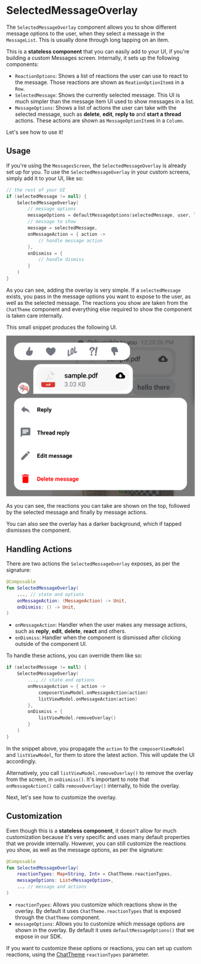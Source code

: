 # SelectedMessageOverlay

The `SelectedMessageOverlay` component allows you to show different message options to the user, when they select a message in the `MessageList`. This is usually done through long tapping on an item.

This is a **stateless component** that you can easily add to your UI, if you're building a custom Messages screen. Internally, it sets up the following components:

* `ReactionOptions`: Shows a list of reactions the user can use to react to the message. Those reactions are shown as `ReationOptionItem`s in a `Row`.
* `SelectedMessage`: Shows the currently selected message. This UI is much simpler than the message item UI used to show messages in a list.
* `MessageOptions`: Shows a list of actions the user can take with the selected message, such as **delete**, **edit**, **reply to** and **start a thread** actions. These actions are shown as `MessageOptionItem`s in a `Column`.

Let's see how to use it!

## Usage

If you're using the `MessagesScreen`, the `SelectedMessageOverlay` is already set up for you. To use the `SelectedMessageOverlay` in your custom screens, simply add it to your UI, like so:

```kotlin
// the rest of your UI
if (selectedMessage != null) {
    SelectedMessageOverlay(
        // message options
        messageOptions = defaultMessageOptions(selectedMessage, user, listViewModel.isInThread),
        // message to show
        message = selectedMessage,
        onMessageAction = { action ->
            // handle message action
        },
        onDismiss = { 
            // handle dismiss
        }
    )
}
```

As you can see, adding the overlay is very simple. If a `selectedMessage` exists, you pass in the message options you want to expose to the user, as well as the selected message. The reactions you show are taken from the `ChatTheme` component and everything else required to show the component is taken care internally.

This small snippet produces the following UI.

![Default SelectedMessageOverlay component](../../assets/compose_default_selected_message_overlay_component.png)

As you can see, the reactions you can take are shown on the top, followed by the selected message and finally by message actions.

You can also see the overlay has a darker background, which if tapped dismisses the component.

## Handling Actions

There are two actions the `SelectedMessageOverlay` exposes, as per the signature:

```kotlin
@Composable
fun SelectedMessageOverlay(
    ..., // state and options
    onMessageAction: (MessageAction) -> Unit,
    onDismiss: () -> Unit,
)
```

* `onMessageAction`: Handler when the user makes any message actions, such as **reply**, **edit**, **delete**, **react** and others.
* `onDismiss`: Handler when the component is dismissed after clicking outside of the component UI.

To handle these actions, you can override them like so:

```kotlin
if (selectedMessage != null) {
    SelectedMessageOverlay(
        ..., // state and options
        onMessageAction = { action ->
            composerViewModel.onMessageAction(action)
			listViewModel.onMessageAction(action)
        },
        onDismiss = {
			listViewModel.removeOverlay()
        }
    )
}
```

In the snippet above, you propagate the `action` to the `composerViewModel` and `listViewModel`, for them to store the latest action. This will update the UI accordingly.

Alternatively, you call `listViewModel.removeOverlay()` to remove the overlay from the screen, in `onDismiss()`. It's important to note that `onMessageAction()` calls `removeOverlay()` internally, to hide the overlay.

Next, let's see how to customize the overlay.

## Customization

Even though this is a **stateless component**, it doesn't allow for much customization because it's very specific and uses many default properties that we provide internally. However, you can still customize the reactions you show, as well as the message options, as per the signature:

```kotlin
@Composable
fun SelectedMessageOverlay(
    reactionTypes: Map<String, Int> = ChatTheme.reactionTypes,
    messageOptions: List<MessageOption>,
    ... // message and actions
)
```

* `reactionTypes`: Allows you customize which reactions show in the overlay. By default it uses `ChatTheme.reactionTypes` that is exposed through the `ChatTheme` component.
* `messageOptions`: Allows you to customize which message options are shown in the overlay. By default it uses `defaultMessageOptions()` that we expose in our SDK.

If you want to customize these options or reactions, you can set up custom reactions, using the [ChatTheme](../05-general-customization/01-chat-theme.md) `reactionTypes` parameter.
